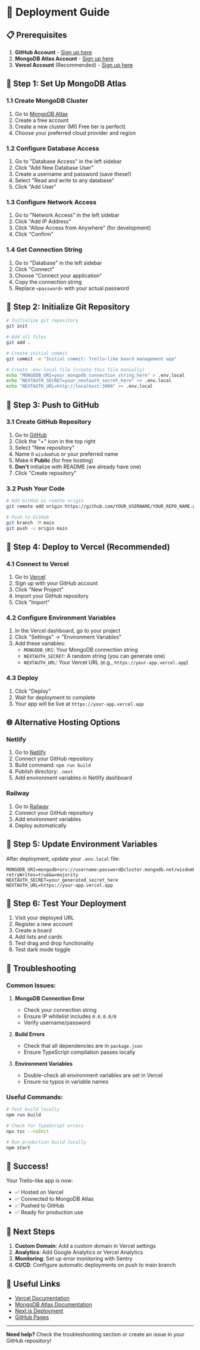 # 🚀 Deployment Guide

## 📋 Prerequisites

1. **GitHub Account** - [Sign up here](https://github.com)
2. **MongoDB Atlas Account** - [Sign up here](https://www.mongodb.com/atlas)
3. **Vercel Account** (Recommended) - [Sign up here](https://vercel.com)

## 🔧 Step 1: Set Up MongoDB Atlas

### 1.1 Create MongoDB Cluster
1. Go to [MongoDB Atlas](https://www.mongodb.com/atlas)
2. Create a free account
3. Create a new cluster (M0 Free tier is perfect)
4. Choose your preferred cloud provider and region

### 1.2 Configure Database Access
1. Go to "Database Access" in the left sidebar
2. Click "Add New Database User"
3. Create a username and password (save these!)
4. Select "Read and write to any database"
5. Click "Add User"

### 1.3 Configure Network Access
1. Go to "Network Access" in the left sidebar
2. Click "Add IP Address"
3. Click "Allow Access from Anywhere" (for development)
4. Click "Confirm"

### 1.4 Get Connection String
1. Go to "Database" in the left sidebar
2. Click "Connect"
3. Choose "Connect your application"
4. Copy the connection string
5. Replace `<password>` with your actual password

## 🔧 Step 2: Initialize Git Repository

```bash
# Initialize git repository
git init

# Add all files
git add .

# Create initial commit
git commit -m "Initial commit: Trello-like board management app"

# Create .env.local file (create this file manually)
echo "MONGODB_URI=your_mongodb_connection_string_here" > .env.local
echo "NEXTAUTH_SECRET=your_nextauth_secret_here" >> .env.local
echo "NEXTAUTH_URL=http://localhost:3000" >> .env.local
```

## 🔧 Step 3: Push to GitHub

### 3.1 Create GitHub Repository
1. Go to [GitHub](https://github.com)
2. Click the "+" icon in the top right
3. Select "New repository"
4. Name it `wisdomhub` or your preferred name
5. Make it **Public** (for free hosting)
6. **Don't** initialize with README (we already have one)
7. Click "Create repository"

### 3.2 Push Your Code
```bash
# Add GitHub as remote origin
git remote add origin https://github.com/YOUR_USERNAME/YOUR_REPO_NAME.git

# Push to GitHub
git branch -M main
git push -u origin main
```

## 🚀 Step 4: Deploy to Vercel (Recommended)

### 4.1 Connect to Vercel
1. Go to [Vercel](https://vercel.com)
2. Sign up with your GitHub account
3. Click "New Project"
4. Import your GitHub repository
5. Click "Import"

### 4.2 Configure Environment Variables
1. In the Vercel dashboard, go to your project
2. Click "Settings" → "Environment Variables"
3. Add these variables:
   - `MONGODB_URI`: Your MongoDB connection string
   - `NEXTAUTH_SECRET`: A random string (you can generate one)
   - `NEXTAUTH_URL`: Your Vercel URL (e.g., `https://your-app.vercel.app`)

### 4.3 Deploy
1. Click "Deploy"
2. Wait for deployment to complete
3. Your app will be live at `https://your-app.vercel.app`

## 🌐 Alternative Hosting Options

### Netlify
1. Go to [Netlify](https://netlify.com)
2. Connect your GitHub repository
3. Build command: `npm run build`
4. Publish directory: `.next`
5. Add environment variables in Netlify dashboard

### Railway
1. Go to [Railway](https://railway.app)
2. Connect your GitHub repository
3. Add environment variables
4. Deploy automatically

## 🔧 Step 5: Update Environment Variables

After deployment, update your `.env.local` file:

```env
MONGODB_URI=mongodb+srv://username:password@cluster.mongodb.net/wisdomhub?retryWrites=true&w=majority
NEXTAUTH_SECRET=your_generated_secret_here
NEXTAUTH_URL=https://your-app.vercel.app
```

## 🎯 Step 6: Test Your Deployment

1. Visit your deployed URL
2. Register a new account
3. Create a board
4. Add lists and cards
5. Test drag and drop functionality
6. Test dark mode toggle

## 🔧 Troubleshooting

### Common Issues:

1. **MongoDB Connection Error**
   - Check your connection string
   - Ensure IP whitelist includes `0.0.0.0/0`
   - Verify username/password

2. **Build Errors**
   - Check that all dependencies are in `package.json`
   - Ensure TypeScript compilation passes locally

3. **Environment Variables**
   - Double-check all environment variables are set in Vercel
   - Ensure no typos in variable names

### Useful Commands:

```bash
# Test build locally
npm run build

# Check for TypeScript errors
npx tsc --noEmit

# Run production build locally
npm start
```

## 🎉 Success!

Your Trello-like app is now:
- ✅ Hosted on Vercel
- ✅ Connected to MongoDB Atlas
- ✅ Pushed to GitHub
- ✅ Ready for production use

## 📱 Next Steps

1. **Custom Domain**: Add a custom domain in Vercel settings
2. **Analytics**: Add Google Analytics or Vercel Analytics
3. **Monitoring**: Set up error monitoring with Sentry
4. **CI/CD**: Configure automatic deployments on push to main branch

## 🔗 Useful Links

- [Vercel Documentation](https://vercel.com/docs)
- [MongoDB Atlas Documentation](https://docs.atlas.mongodb.com)
- [Next.js Deployment](https://nextjs.org/docs/deployment)
- [GitHub Pages](https://pages.github.com)

---

**Need help?** Check the troubleshooting section or create an issue in your GitHub repository!
